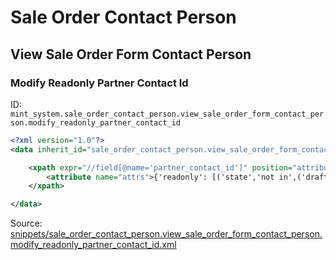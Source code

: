# Sale Order Contact Person
## View Sale Order Form Contact Person  
### Modify Readonly Partner Contact Id  
ID: `mint_system.sale_order_contact_person.view_sale_order_form_contact_person.modify_readonly_partner_contact_id`  
```xml
<?xml version="1.0"?>
<data inherit_id="sale_order_contact_person.view_sale_order_form_contact_person" priority="50">

    <xpath expr="//field[@name='partner_contact_id']" position="attributes">
        <attribute name="attrs">{'readonly': [('state','not in',('draft','sent','sale'))]}</attribute>
    </xpath>

</data>
```
Source: [snippets/sale_order_contact_person.view_sale_order_form_contact_person.modify_readonly_partner_contact_id.xml](https://github.com/Mint-System/Odoo-Build/tree/14.0/snippets/sale_order_contact_person.view_sale_order_form_contact_person.modify_readonly_partner_contact_id.xml)

